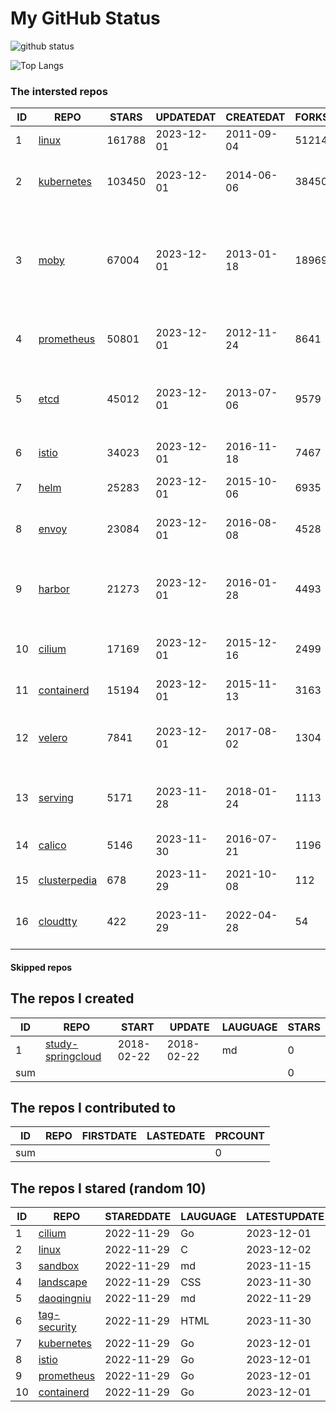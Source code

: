 # My GitHub Status

<img src="https://github-readme-stats-1.yihong0618.vercel.app/api?username=daoqingniu&show_icons=true&&&hide_title=true&count_private=true" alt="github status" />

![Top Langs](https://github-readme-stats-1.yihong0618.vercel.app/api/top-langs/?username=daoqingniu&layout=compact)

<!--START_SECTION:github_repos-->
### The intersted repos
| ID |                              REPO                               | STARS  | UPDATEDAT  | CREATEDAT  | FORKSCOUNT |                                                DESCRIPTIONS                                                |
|----|-----------------------------------------------------------------|--------|------------|------------|------------|------------------------------------------------------------------------------------------------------------|
|  1 | [linux](https://github.com/torvalds/linux)                      | 161788 | 2023-12-01 | 2011-09-04 |      51214 | Linux kernel source tree                                                                                   |
|  2 | [kubernetes](https://github.com/kubernetes/kubernetes)          | 103450 | 2023-12-01 | 2014-06-06 |      38450 | Production-Grade Container Scheduling and Management                                                       |
|  3 | [moby](https://github.com/moby/moby)                            |  67004 | 2023-12-01 | 2013-01-18 |      18969 | The Moby Project - a collaborative project for the container ecosystem to assemble container-based systems |
|  4 | [prometheus](https://github.com/prometheus/prometheus)          |  50801 | 2023-12-01 | 2012-11-24 |       8641 | The Prometheus monitoring system and time series database.                                                 |
|  5 | [etcd](https://github.com/etcd-io/etcd)                         |  45012 | 2023-12-01 | 2013-07-06 |       9579 | Distributed reliable key-value store for the most critical data of a distributed system                    |
|  6 | [istio](https://github.com/istio/istio)                         |  34023 | 2023-12-01 | 2016-11-18 |       7467 | Connect, secure, control, and observe services.                                                            |
|  7 | [helm](https://github.com/helm/helm)                            |  25283 | 2023-12-01 | 2015-10-06 |       6935 | The Kubernetes Package Manager                                                                             |
|  8 | [envoy](https://github.com/envoyproxy/envoy)                    |  23084 | 2023-12-01 | 2016-08-08 |       4528 | Cloud-native high-performance edge/middle/service proxy                                                    |
|  9 | [harbor](https://github.com/goharbor/harbor)                    |  21273 | 2023-12-01 | 2016-01-28 |       4493 | An open source trusted cloud native registry project that stores, signs, and scans content.                |
| 10 | [cilium](https://github.com/cilium/cilium)                      |  17169 | 2023-12-01 | 2015-12-16 |       2499 | eBPF-based Networking, Security, and Observability                                                         |
| 11 | [containerd](https://github.com/containerd/containerd)          |  15194 | 2023-12-01 | 2015-11-13 |       3163 | An open and reliable container runtime                                                                     |
| 12 | [velero](https://github.com/vmware-tanzu/velero)                |   7841 | 2023-12-01 | 2017-08-02 |       1304 | Backup and migrate Kubernetes applications and their persistent volumes                                    |
| 13 | [serving](https://github.com/knative/serving)                   |   5171 | 2023-11-28 | 2018-01-24 |       1113 | Kubernetes-based, scale-to-zero, request-driven compute                                                    |
| 14 | [calico](https://github.com/projectcalico/calico)               |   5146 | 2023-11-30 | 2016-07-21 |       1196 | Cloud native networking and network security                                                               |
| 15 | [clusterpedia](https://github.com/clusterpedia-io/clusterpedia) |    678 | 2023-11-29 | 2021-10-08 |        112 | The Encyclopedia of Kubernetes clusters                                                                    |
| 16 | [cloudtty](https://github.com/cloudtty/cloudtty)                |    422 | 2023-11-29 | 2022-04-28 |         54 | A Friendly Kubernetes CloudShell (Web Terminal) !                                                          |



#### Skipped repos
<!--END_SECTION:github_repos-->

<!--START_SECTION:my_github-->
## The repos I created
| ID  |                                 REPO                                 |   START    |   UPDATE   | LAUGUAGE | STARS |
|-----|----------------------------------------------------------------------|------------|------------|----------|-------|
|   1 | [study-springcloud](https://github.com/daoqingniu/study-springcloud) | 2018-02-22 | 2018-02-22 | md       |     0 |
| sum |                                                                      |            |            |          |     0 |

## The repos I contributed to
| ID  | REPO | FIRSTDATE | LASTEDATE | PRCOUNT |
|-----|------|-----------|-----------|---------|
| sum |      |           |           |       0 |

## The repos I stared (random 10)
| ID |                          REPO                          | STAREDDATE | LAUGUAGE | LATESTUPDATE |
|----|--------------------------------------------------------|------------|----------|--------------|
|  1 | [cilium](https://github.com/cilium/cilium)             | 2022-11-29 | Go       | 2023-12-01   |
|  2 | [linux](https://github.com/torvalds/linux)             | 2022-11-29 | C        | 2023-12-02   |
|  3 | [sandbox](https://github.com/cncf/sandbox)             | 2022-11-29 | md       | 2023-11-15   |
|  4 | [landscape](https://github.com/cncf/landscape)         | 2022-11-29 | CSS      | 2023-11-30   |
|  5 | [daoqingniu](https://github.com/daoqingniu/daoqingniu) | 2022-11-29 | md       | 2022-11-29   |
|  6 | [tag-security](https://github.com/cncf/tag-security)   | 2022-11-29 | HTML     | 2023-11-30   |
|  7 | [kubernetes](https://github.com/kubernetes/kubernetes) | 2022-11-29 | Go       | 2023-12-01   |
|  8 | [istio](https://github.com/istio/istio)                | 2022-11-29 | Go       | 2023-12-01   |
|  9 | [prometheus](https://github.com/prometheus/prometheus) | 2022-11-29 | Go       | 2023-12-01   |
| 10 | [containerd](https://github.com/containerd/containerd) | 2022-11-29 | Go       | 2023-12-01   |

<!--END_SECTION:my_github-->
